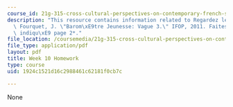 ```yaml
---
course_id: 21g-315-cross-cultural-perspectives-on-contemporary-french-society-fall-2011
description: "This resource contains information related to Regardez le document suivant:\
  \ Fourquet, J. \"Barom\xE9tre Jeunesse: Vague 3.\" IFOP, 2011. Faites le travail\
  \ indiqu\xE9 page 2*."
file_location: /coursemedia/21g-315-cross-cultural-perspectives-on-contemporary-french-society-fall-2011/1924c1521d16c2988461c62181f0cb7c_MIT21G_315F11_hmkwk10.pdf
file_type: application/pdf
layout: pdf
title: Week 10 Homework
type: course
uid: 1924c1521d16c2988461c62181f0cb7c

---
```

None